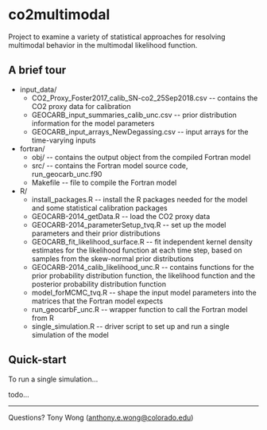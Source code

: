 # co2multimodal

Project to examine a variety of statistical approaches for resolving multimodal behavior in the multimodal
likelihood function.

## A brief tour

* input_data/
  * CO2_Proxy_Foster2017_calib_SN-co2_25Sep2018.csv -- contains the CO2 proxy data for calibration
  * GEOCARB_input_summaries_calib_unc.csv -- prior distribution information for the model parameters
  * GEOCARB_input_arrays_NewDegassing.csv -- input arrays for the time-varying inputs
* fortran/
  * obj/ -- contains the output object from the compiled Fortran model
  * src/ -- contains the Fortran model source code, run_geocarb_unc.f90
  * Makefile -- file to compile the Fortran model
* R/
  * install_packages.R -- install the R packages needed for the model and some statistical calibration packages
  * GEOCARB-2014_getData.R -- load the CO2 proxy data
  * GEOCARB-2014_parameterSetup_tvq.R -- set up the model parameters and their prior distributions
  * GEOCARB_fit_likelihood_surface.R -- fit independent kernel density estimates for the likelihood function at each time step, based on samples from the skew-normal prior distributions
  * GEOCARB-2014_calib_likelihood_unc.R -- contains functions for the prior probability distribution function, the likelihood function and the posterior probability distribution function
  * model_forMCMC_tvq.R -- shape the input model parameters into the matrices that the Fortran model expects
  * run_geocarbF_unc.R -- wrapper function to call the Fortran model from R
  * single_simulation.R -- driver script to set up and run a single simulation of the model

## Quick-start

To run a single simulation...

todo...

---

Questions? Tony Wong (<anthony.e.wong@colorado.edu>)
